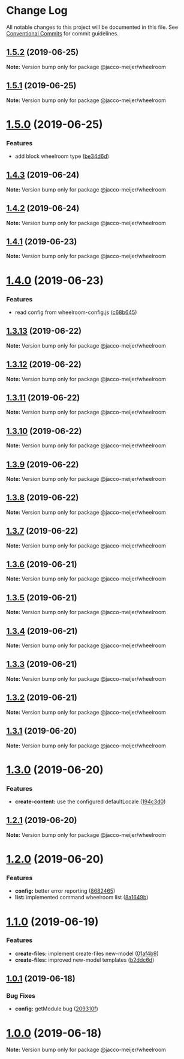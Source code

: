 # Change Log

All notable changes to this project will be documented in this file.
See [Conventional Commits](https://conventionalcommits.org) for commit guidelines.

## [1.5.2](https://github.com/jaccomeijer/wheelroom/compare/@jacco-meijer/wheelroom@1.5.1...@jacco-meijer/wheelroom@1.5.2) (2019-06-25)

**Note:** Version bump only for package @jacco-meijer/wheelroom





## [1.5.1](https://github.com/jaccomeijer/wheelroom/compare/@jacco-meijer/wheelroom@1.5.0...@jacco-meijer/wheelroom@1.5.1) (2019-06-25)

**Note:** Version bump only for package @jacco-meijer/wheelroom





# [1.5.0](https://github.com/jaccomeijer/wheelroom/compare/@jacco-meijer/wheelroom@1.4.3...@jacco-meijer/wheelroom@1.5.0) (2019-06-25)


### Features

* add block wheelroom type ([be34d6d](https://github.com/jaccomeijer/wheelroom/commit/be34d6d))





## [1.4.3](https://github.com/jaccomeijer/wheelroom/compare/@jacco-meijer/wheelroom@1.4.2...@jacco-meijer/wheelroom@1.4.3) (2019-06-24)

**Note:** Version bump only for package @jacco-meijer/wheelroom





## [1.4.2](https://github.com/jaccomeijer/wheelroom/compare/@jacco-meijer/wheelroom@1.4.1...@jacco-meijer/wheelroom@1.4.2) (2019-06-24)

**Note:** Version bump only for package @jacco-meijer/wheelroom





## [1.4.1](https://github.com/jaccomeijer/wheelroom/compare/@jacco-meijer/wheelroom@1.4.0...@jacco-meijer/wheelroom@1.4.1) (2019-06-23)

**Note:** Version bump only for package @jacco-meijer/wheelroom





# [1.4.0](https://github.com/jaccomeijer/wheelroom/compare/@jacco-meijer/wheelroom@1.3.13...@jacco-meijer/wheelroom@1.4.0) (2019-06-23)


### Features

* read config from wheelroom-config.js ([c68b645](https://github.com/jaccomeijer/wheelroom/commit/c68b645))





## [1.3.13](https://github.com/jaccomeijer/wheelroom/compare/@jacco-meijer/wheelroom@1.3.12...@jacco-meijer/wheelroom@1.3.13) (2019-06-22)

**Note:** Version bump only for package @jacco-meijer/wheelroom





## [1.3.12](https://github.com/jaccomeijer/wheelroom/compare/@jacco-meijer/wheelroom@1.3.11...@jacco-meijer/wheelroom@1.3.12) (2019-06-22)

**Note:** Version bump only for package @jacco-meijer/wheelroom





## [1.3.11](https://github.com/jaccomeijer/wheelroom/compare/@jacco-meijer/wheelroom@1.3.10...@jacco-meijer/wheelroom@1.3.11) (2019-06-22)

**Note:** Version bump only for package @jacco-meijer/wheelroom





## [1.3.10](https://github.com/jaccomeijer/wheelroom/compare/@jacco-meijer/wheelroom@1.3.9...@jacco-meijer/wheelroom@1.3.10) (2019-06-22)

**Note:** Version bump only for package @jacco-meijer/wheelroom





## [1.3.9](https://github.com/jaccomeijer/wheelroom/compare/@jacco-meijer/wheelroom@1.3.8...@jacco-meijer/wheelroom@1.3.9) (2019-06-22)

**Note:** Version bump only for package @jacco-meijer/wheelroom





## [1.3.8](https://github.com/jaccomeijer/wheelroom/compare/@jacco-meijer/wheelroom@1.3.7...@jacco-meijer/wheelroom@1.3.8) (2019-06-22)

**Note:** Version bump only for package @jacco-meijer/wheelroom





## [1.3.7](https://github.com/jaccomeijer/wheelroom/compare/@jacco-meijer/wheelroom@1.3.6...@jacco-meijer/wheelroom@1.3.7) (2019-06-22)

**Note:** Version bump only for package @jacco-meijer/wheelroom





## [1.3.6](https://github.com/jaccomeijer/wheelroom/compare/@jacco-meijer/wheelroom@1.3.5...@jacco-meijer/wheelroom@1.3.6) (2019-06-21)

**Note:** Version bump only for package @jacco-meijer/wheelroom





## [1.3.5](https://github.com/jaccomeijer/wheelroom/compare/@jacco-meijer/wheelroom@1.3.4...@jacco-meijer/wheelroom@1.3.5) (2019-06-21)

**Note:** Version bump only for package @jacco-meijer/wheelroom





## [1.3.4](https://github.com/jaccomeijer/wheelroom/compare/@jacco-meijer/wheelroom@1.3.3...@jacco-meijer/wheelroom@1.3.4) (2019-06-21)

**Note:** Version bump only for package @jacco-meijer/wheelroom





## [1.3.3](https://github.com/jaccomeijer/wheelroom/compare/@jacco-meijer/wheelroom@1.3.2...@jacco-meijer/wheelroom@1.3.3) (2019-06-21)

**Note:** Version bump only for package @jacco-meijer/wheelroom





## [1.3.2](https://github.com/jaccomeijer/wheelroom/compare/@jacco-meijer/wheelroom@1.3.1...@jacco-meijer/wheelroom@1.3.2) (2019-06-21)

**Note:** Version bump only for package @jacco-meijer/wheelroom





## [1.3.1](https://github.com/jaccomeijer/wheelroom/compare/@jacco-meijer/wheelroom@1.3.0...@jacco-meijer/wheelroom@1.3.1) (2019-06-20)

**Note:** Version bump only for package @jacco-meijer/wheelroom





# [1.3.0](https://github.com/jaccomeijer/wheelroom/compare/@jacco-meijer/wheelroom@1.2.1...@jacco-meijer/wheelroom@1.3.0) (2019-06-20)


### Features

* **create-content:** use the configured defaultLocale ([194c3d0](https://github.com/jaccomeijer/wheelroom/commit/194c3d0))





## [1.2.1](https://github.com/jaccomeijer/wheelroom/compare/@jacco-meijer/wheelroom@1.2.0...@jacco-meijer/wheelroom@1.2.1) (2019-06-20)

**Note:** Version bump only for package @jacco-meijer/wheelroom





# [1.2.0](https://github.com/jaccomeijer/wheelroom/compare/@jacco-meijer/wheelroom@1.1.0...@jacco-meijer/wheelroom@1.2.0) (2019-06-20)


### Features

* **config:** better error reporting ([8682465](https://github.com/jaccomeijer/wheelroom/commit/8682465))
* **list:** implemented command wheelroom list ([8a1649b](https://github.com/jaccomeijer/wheelroom/commit/8a1649b))





# [1.1.0](https://github.com/jaccomeijer/wheelroom/compare/@jacco-meijer/wheelroom@1.0.1...@jacco-meijer/wheelroom@1.1.0) (2019-06-19)


### Features

* **create-files:** implement create-files new-model ([01af4b9](https://github.com/jaccomeijer/wheelroom/commit/01af4b9))
* **create-files:** improved new-model templates ([b2ddc6d](https://github.com/jaccomeijer/wheelroom/commit/b2ddc6d))





## [1.0.1](https://github.com/jaccomeijer/wheelroom/compare/@jacco-meijer/wheelroom@1.0.0...@jacco-meijer/wheelroom@1.0.1) (2019-06-18)


### Bug Fixes

* **config:** getModule bug ([209310f](https://github.com/jaccomeijer/wheelroom/commit/209310f))





# [1.0.0](https://github.com/jaccomeijer/wheelroom/compare/@jacco-meijer/wheelroom@0.1.3...@jacco-meijer/wheelroom@1.0.0) (2019-06-18)

**Note:** Version bump only for package @jacco-meijer/wheelroom
